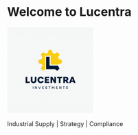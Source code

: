 <!DOCTYPE html>
<html>
<head>
  <title>Lucentra Investments</title>
</head>
<body>
  <h1>Welcome to Lucentra</h1>
  <img src="Lucentra Logo Final.png" alt="Lucentra Logo Final" width="200">

  <p>Industrial Supply | Strategy | Compliance</p>
</body>
</html>
